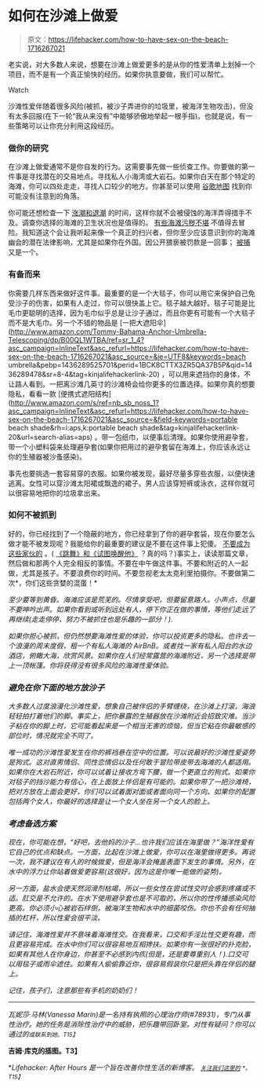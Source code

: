 # 如何在沙滩上做爱

> 原文：<https://lifehacker.com/how-to-have-sex-on-the-beach-1716267021>

老实说，对大多数人来说，想要在沙滩上做爱更多的是从你的性爱清单上划掉一个项目，而不是有一个真正愉快的经历。如果你执意要做，我们可以帮忙。

Watch

沙滩性爱伴随着很多风险(被抓，被沙子弄进你的垃圾里，被海洋生物攻击)，但没有太多回报(在下一轮“我从来没有”中能够骄傲地举起一根手指)。也就是说，有一些策略可以让你充分利用这段经历。

### 做你的研究

在沙滩上做爱通常不是你自发的行为。这需要事先做一些侦查工作。你要做的第一件事是寻找潜在的交易地点。寻找私人小海湾或大岩石。如果你白天在那个特定的海滩，你可以四处走走，寻找人口较少的地方。你甚至可以使用 [谷歌地图](http://maps.google.com) 找到你可能没有注意到的角落。

你可能还想检查一下 [涨潮和退潮](http://tidesandcurrents.noaa.gov/) 的时间，这样你就不会被侵蚀的海洋弄得措手不及。调查你选择的海滩的卫生状况也是值得的。 [有些海滩污秽不堪](http://www.cbsnews.com/pictures/top-10-dirtiest-beaches-in-america/) 不值得去冒险。我知道这个会让我听起来像一个真正的扫兴者，但你至少应该意识到你的海滩幽会的潜在法律影响，尤其是如果你在外国。因公开猥亵被罚款是一回事； [被捕](http://www.telegraph.co.uk/news/worldnews/middleeast/dubai/2275123/British-couple-arrested-in-Dubai-over-sex-on-the-beach.html) 又是一个。

### 有备而来

你需要几样东西来做好这件事。最重要的是一个大毯子，你可以用它来保护自己免受沙子的伤害，如果有人走过，你可以很快盖上它。毯子越大越好。毯子可能是比毛巾更聪明的选择，因为毛巾似乎总是让沙子通过，而且你更有可能有一个大毯子而不是大毛巾。另一个不错的物品是 [一把大遮阳伞](http://www.amazon.com/Tommy-Bahama-Anchor-Umbrella-Telescoping/dp/B00QL1WTBA/ref=sr_1_4?asc_campaign=InlineText&asc_refurl=https://lifehacker.com/how-to-have-sex-on-the-beach-1716267021&asc_source=&ie=UTF8&keywords=beach umbrella&pebp=1436289525701&perid=1BCK8CTTX3ZR5QA37B5P&qid=1436289478&sr=8-4&tag=kinjalifehackerlink-20) ，可以用来遮挡你的身体，不让路人看到。一把离沙滩几英寸的沙滩椅会给你更多的位置选择。如果你真的想要隐私，看看一款 [便携式遮阳结构](http://www.amazon.com/s/ref=nb_sb_noss_1?asc_campaign=InlineText&asc_refurl=https://lifehacker.com/how-to-have-sex-on-the-beach-1716267021&asc_source=&field-keywords=portable beach shade&rh=i:aps,k:portable beach shade&tag=kinjalifehackerlink-20&url=search-alias=aps) 。带一包纸巾，以便事后清理。如果你使用避孕套，带一个小塑料袋来处理避孕套(如果你把用过的避孕套留在海滩上，你应该永远让你的生殖器被沙蚤感染)。

事先也要挑选一套容易穿的衣服。如果你被发现，最好尽量多穿些衣服，以便快速逃离。女性可以穿沙滩太阳裙或飘逸的裙子。男人应该穿短裤或泳衣，这样你就可以很容易地把你的垃圾拿出来。

### 如何不被抓到

好的，你已经找到了一个隐蔽的地方，你已经拿到了你的避孕套袋，现在你要怎么做才能不被发现呢？我能给你的最重要的建议是不要在这件事上犯傻。 [不要成为这些家伙的](http://gawker.com/florida-couple-arrested-after-a-grandma-tapes-them-havi-1609121389) 。( [《跳舞》和《试图唤醒他》](http://gawker.com/beachfuckers-could-get-15-years-for-fucking-on-beach-1702341093) ？真的吗？)事实上，读读那篇文章，然后做和那两个人完全相反的事情。不要在中午做这件事。不要和附近的人一起做，尤其是孩子。不要浪费你的时间。不要忽视老太太克利里拍摄你。不要做第二次*，你们这些贪婪的混蛋！*

*至少要等到黄昏。海滩应该是荒芜的。尽情享受吧，但要留意路人。小声点，尽量不要呻吟出声。如果你看到或听到远处有人，停下你正在做的事情，等他们走远了再继续(走走停停，努力不被抓住也是乐趣的一部分！).*

*如果你担心被抓，但仍然想要海滩性爱的体验，你可以投资更多的隐私。也许去一个浪漫的周末度假，租一个有私人海滩的 AirBnB。或者找一家有私人阳台的水边酒店，俯瞰大海，欣赏风景。如果你在人们经常露营的海滩附近，另一个选择是带上一顶帐篷。你将获得没有很多风险的海滩性爱体验。*

### *避免在你下面的地方放沙子*

*大多数人过度浪漫化沙滩性爱，想象自己被伴侣的手臂缠绕，在沙滩上打滚，海浪轻轻拍打着他们的脚。事实上，把你暴露的生殖器放在沙滩附近会招致灾难。当沙子粘在你的脚上时，它可能看起来是一个相当无害的烦恼，但当它粘在你最敏感的部位时，情况就完全不同了。*

*唯一成功的沙滩性爱发生在你的裤裆悬在空中的位置。可以说最好的沙滩性爱姿势是狗式。这对直男情侣、同性恋情侣以及任何敢于冒险带皮带去海滩的人都适用。如果你在大岩石附近，你可以试着让接收方弯下腰，做一个更直立的狗式。如果你对毯子的挡沙能力有信心，在上面放上伴侣是有可能的。如果你带了一把沙滩椅，把对方放在上面会更好，你们可以试着面对面或者面向同一个方向。如果你的配置包括两个女人，你最好的选择是让一个女人坐在另一个女人的脸上。*

### *考虑备选方案*

*现在，你可能在想，“好吧，去他妈的沙子…也许我们应该在海里做？”海洋性爱有它自己的优点和缺点。一方面，比起在沙滩上做爱，你可以在海里做得更多。再说一次，我不建议在有人的时候做爱，但是海洋会掩盖表面下发生的事情。另外，在水中的浮力让你站着做爱更容易(这很好，因为这是你唯一能做的姿势)。*

*另一方面，盐水会使天然润滑剂枯竭，所以一些女性在尝试性交时会感到疼痛或不适。肛交是不允许的。在水下使用避孕套也是不可取的，所以你的性传播感染风险更高。你必须小心被岩石绊倒，被海洋生物和水中的细菌咬伤。你也不会有任何抽插的杠杆，所以性爱会很平淡。*

*请记住，海滩性爱并不意味着海滩性交。在我看来，口交和手淫比性交更有趣，而且更容易完成。在水中你们可以很容易地互相搀扶。如果你有一张很好的扑克脸，如果有其他人在你身边，你甚至不必感到内疚(但是，还是要尊重别人！).口交可以用毯子或雨伞遮住。如果有人偷偷靠近你，很容易假装你只是把头靠在伴侣的腿上。*

*记住，孩子们，注意那些有手机的奶奶们！*

* * *

*瓦妮莎·马林(Vanessa Marin)是一名持有执照的心理治疗师(#78931)，专门从事性治疗。她的任务是消除性治疗中的威胁，把乐趣带回卧室。对性有疑问？你可以通过的[<small></small>](mailto:Vanessa.Marin@Lifehacker.com)*<small>*或联系到她。*T15】</small>**

**吉姆·库克的插图。T3】**

**Lifehacker: After Hours 是一个旨在改善你性生活的新博客。 [<small>*关注我们这里的*</small>](https://twitter.com/LHAfterHours) <small>*。*T15】</small>**